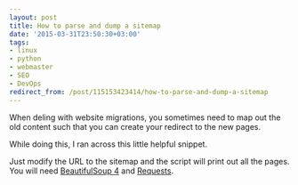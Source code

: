 ```yaml
---
layout: post
title: How to parse and dump a sitemap
date: '2015-03-31T23:50:30+03:00'
tags:
- linux
- python
- webmaster
- SEO
- DevOps
redirect_from: /post/115153423414/how-to-parse-and-dump-a-sitemap
---
```


When deling with website migrations, you sometimes need to map out the old content such that you can create your redirect to the new pages.

While doing this, I ran across this little helpful snippet.

<script src="https://gist.github.com/vpetersson/f20efe6194460cc28d49.js"></script><p>Just modify the URL to the sitemap and the script will print out all the pages. You will need <a href="http://www.crummy.com/software/BeautifulSoup/">BeautifulSoup 4</a> and <a href="http://docs.python-requests.org/en/latest/">Requests</a>.</p>

